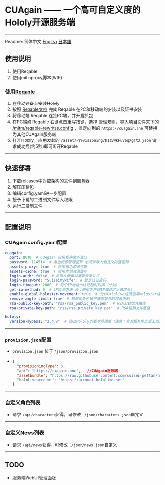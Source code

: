 # CUAgain —— 一个高可自定义度的Hololy开源服务端

---
Readme: 简体中文  [English](/readme.md)  [日本語](/readme_ja.md)
## 使用说明
1. 使用Reqable
2. 使用mitmproxy脚本(WIP)

### 使用[Reqable](https://reqable.com)
1. 在移动设备上安装Hololy
1. 按照 [Reqable文档](https://reqable.com/docs/getting-started/) 完成 Reqable 在PC和移动端的安装以及证书安装
1. 将移动端 Reqable 连接PC端，并开启抓包
1. 在PC端的 Reqable 右键点击重写按键，选择 管理规则，导入项目文件夹下的 [/mitm/reqable-rewrites.config](/mitm/reqable-rewrites.config) ，重定向到的 `https://cuagain.one` 可替换为其他CUAgain服务端
1. 打开Hololy，应用发起的 `/asset/Provisioning/hIz5WkFuV6qXgTtQ.json` 请求成功后(约5秒)即可断开Reqable


---
## 快速部署
1. 下载releases中对应架构的文件到服务器
2. 解压压缩包
3. 编辑config.yaml进一步配置
4. 授予下载的二进制文件写入权限
5. 运行二进制文件

---
## 配置说明
### CUAgain config.yaml配置
```yaml
cuagain:
  port: 8080  # CUAgain 应用程序监听端口
  password: 114514  # 角色资源管理密码 必须修改为自定义的强密码
  assets-proxy: true  # 启用角色资源代理
  assets-cache: true  # 启用本地资源缓存
  login-auth: false  # 是否在使用前需要登录认证
  login-password: "Suiseimywife"  # 登录认证密码
  login-timeout: 2880  # 每个IP地址的认证超时时间（分钟）
  get-ip-method: 0  # IP检测方法（0：使用客户端IP或自定义请求头）
  enable-global-holostar-movement: true  # 允许Hololive成员使用Holostar成员的动作
  remove-angle-limit: true  # 移除由角色裙子底部导致的视角限制
  rsa-public-key-path: "rsa/rsa_public_key.pem"  # RSA公钥文件路径
  rsa-private-key-path: "rsa/rsa_private_key.pem"  # RSA私钥文件路径

hololy:
  version-bypass: "2.4.8"  # 绕过Hololy的版本号限制（注意：官方服务停止后无效）
```
---
### `provision.json`配置
- `provision.json` 位于 `/json/provision.json` 

- ``````json
  {
    "provisioningType": 3,
    "api": "https://cuagain.one",	//CUAgain服务端
    "assetbundle": "https://raw.githubusercontent.com/suisei-pettan/hololy-assets/refs/heads/main",	//资源文件位置，当服务端的 assets-proxy 为true时可填入 https://cuagain.one/asset
    "hololiveaccount": "https://account.hololive.net"
  }
  ``````

  

---
### 自定义角色列表
- 请求 `/api/characters`获得，可修改 `./json/characters.json`自定义
---
### 自定义News列表
- 请求 `/api/news`获得，可修改 `./json/news.json`自定义
---

## TODO
- 服务端WebUI管理面板
